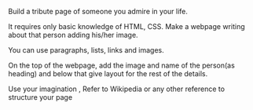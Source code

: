 Build a tribute page of someone you admire in your life. 

It requires only basic knowledge of HTML, CSS. Make a webpage writing about that person adding his/her image.  

You can use paragraphs, lists, links and images.

On the top of the webpage, add the image and name of the person(as heading) and below that give layout for the rest of the details. 

Use your imagination , Refer to Wikipedia or any other reference to structure your page
